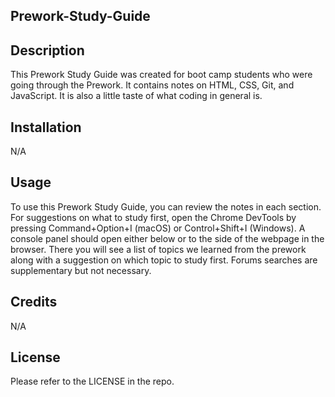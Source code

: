 ## Prework-Study-Guide

## Description

This Prework Study Guide was created for boot camp students who were going through the Prework. It contains notes on HTML, CSS, Git, and JavaScript. It is also a little taste of what coding in general is.

## Installation

N/A

## Usage

To use this Prework Study Guide, you can review the notes in each section. For suggestions on what to study first, open the Chrome DevTools by pressing Command+Option+I (macOS) or Control+Shift+I (Windows). A console panel should open either below or to the side of the webpage in the browser. There you will see a list of topics we learned from the prework along with a suggestion on which topic to study first. Forums searches are supplementary but not necessary.

## Credits

N/A

## License

Please refer to the LICENSE in the repo.
